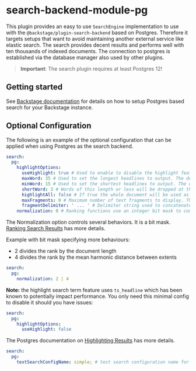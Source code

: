 # search-backend-module-pg

This plugin provides an easy to use `SearchEngine` implementation to use with the
`@backstage/plugin-search-backend` based on Postgres.
Therefore it targets setups that want to avoid maintaining another external
service like elastic search. The search provides decent results and performs
well with ten thousands of indexed documents.
The connection to postgres is established via the database manager also used by
other plugins.

> **Important**: The search plugin requires at least Postgres 12!

## Getting started

See [Backstage documentation](https://backstage.io/docs/features/search/search-engines#postgres)
for details on how to setup Postgres based search for your Backstage instance.

## Optional Configuration

The following is an example of the optional configuration that can be applied when using Postgres as the search backend.

```yaml
search:
  pg:
    highlightOptions:
      useHighlight: true # Used to enable to disable the highlight feature. The default value is true
      maxWord: 35 # Used to set the longest headlines to output. The default value is 35.
      minWord: 15 # Used to set the shortest headlines to output. The default value is 15.
      shortWord: 3 # Words of this length or less will be dropped at the start and end of a headline, unless they are query terms. The default value of three (3) eliminates common English articles.
      highlightAll: false # If true the whole document will be used as the headline, ignoring the preceding three parameters. The default is false.
      maxFragments: 0 # Maximum number of text fragments to display. The default value of zero selects a non-fragment-based headline generation method. A value greater than zero selects fragment-based headline generation (see the linked documentation above for more details).
      fragmentDelimiter: ' ... ' # Delimiter string used to concatenate fragments. Defaults to " ... ".
    normalization: 0 # Ranking functions use an integer bit mask to control document length impact on rank. The default value is 0
```

The Normalization option controls several behaviors. It is a bit mask. [Ranking Search Results](https://www.postgresql.org/docs/current/textsearch-controls.html#TEXTSEARCH-RANKING) has more details.

Example with bit mask specifying more behaviours:

- 2 divides the rank by the document length
- 4 divides the rank by the mean harmonic distance between extents

```yaml
search:
  pg:
    normalization: 2 | 4
```

**Note:** the highlight search term feature uses `ts_headline` which has been known to potentially impact performance. You only need this minimal config to disable it should you have issues:

```yaml
search:
  pg:
    highlightOptions:
      useHighlight: false
```

The Postgres documentation on [Highlighting Results](https://www.postgresql.org/docs/current/textsearch-controls.html#TEXTSEARCH-HEADLINE) has more details.

```yaml
search:
  pg:
    textSearchConfigName: simple; # text search configuration name for pg text search
```
